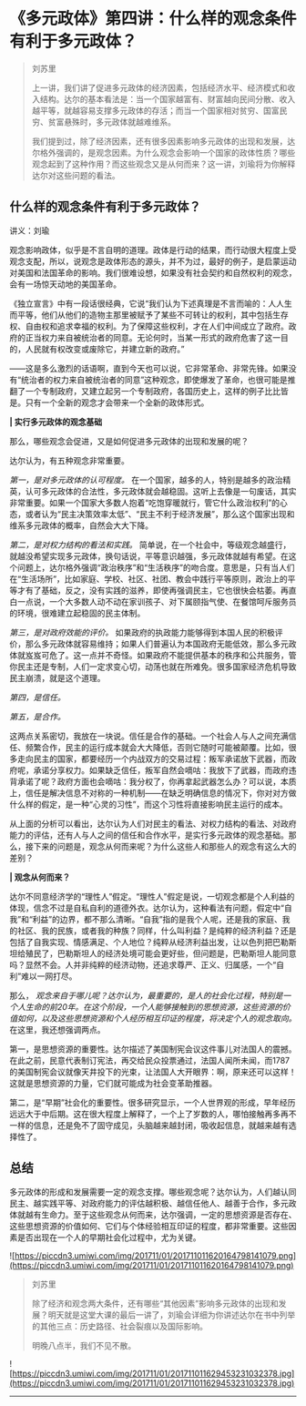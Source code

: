 # 《多元政体》第四讲：什么样的观念条件有利于多元政体？

> 刘苏里
> 
> 上一讲，我们讲了促进多元政体的经济因素，包括经济水平、经济模式和收入结构。达尔的基本看法是：当一个国家越富有、财富越向民间分散、收入越平等，就越容易支撑多元政体的存活；而当一个国家相对贫穷、国富民穷、贫富悬殊时，多元政体就越难维系。
> 
> 我们提到过，除了经济因素，还有很多因素影响多元政体的出现和发展，达尔格外强调的，是观念因素。为什么观念会影响一个国家的政体性质？哪些观念起到了这种作用？而这些观念又是从何而来？这一讲，刘瑜将为你解释达尔对这些问题的看法。

## 什么样的观念条件有利于多元政体？

讲义：刘瑜

观念影响政体，似乎是不言自明的道理。政体是行动的结果，而行动很大程度上受观念支配，所以，说观念是政体形态的源头，并不为过，最好的例子，是启蒙运动对美国和法国革命的影响。我们很难设想，如果没有社会契约和自然权利的观念，会有一场惊天动地的美国革命。

《独立宣言》中有一段话很经典，它说“我们认为下述真理是不言而喻的：人人生而平等，他们从他们的造物主那里被赋予了某些不可转让的权利，其中包括生存权、自由权和追求幸福的权利。为了保障这些权利，才在人们中间成立了政府。政府的正当权力来自被统治者的同意。无论何时，当某一形式的政府危害了这一目的，人民就有权改变或废除它，并建立新的政府。”

——这是多么激烈的话语啊，直到今天也可以说，它非常革命、非常先锋。如果没有“统治者的权力来自被统治者的同意”这种观念，即使爆发了革命，也很可能是推翻了一个专制政府，又建立起另一个专制政府，各国历史上，这样的例子比比皆是。只有一个全新的观念才会带来一个全新的政体形式。

 **| 实行多元政体的观念基础**

那么，哪些观念会促进，又是如何促进多元政体的出现和发展的呢？

达尔认为，有五种观念非常重要。

 *第一，是对多元政体的认可程度。* 在一个国家，越多的人，特别是越多的政治精英，认可多元政体的合法性，多元政体就会越稳固。这听上去像是一句废话，其实非常重要。如果一个国家大多数人抱着“吃饱穿暖就行，管它什么政治权利”的心态，或者认为“民主决策效率太低”、“民主不利于经济发展”，那么这个国家出现和维系多元政体的概率，自然会大大下降。

 *第二，是对权力结构的看法和实践。* 简单说，在一个社会中，等级观念越盛行，就越没希望实现多元政体，换句话说，平等意识越强，多元政体就越有希望。在这个问题上，达尔格外强调“政治秩序”和“生活秩序”的吻合度。意思是，只有当人们在“生活场所”，比如家庭、学校、社区、社团、教会中践行平等原则，政治上的平等才有了基础，反之，没有实践的滋养，即使再强调民主，它也很快会枯萎。再直白一点说，一个大多数人动不动在家训孩子、对下属颐指气使、在餐馆呵斥服务员的环境，很难建立起稳固的民主体制。

 *第三，是对政府效能的评价。* 如果政府的执政能力能够得到本国人民的积极评价，那么多元政体就容易维持；如果人们普遍认为本国政府无能低效，那么多元政体就岌岌可危了。这一点并不奇怪。如果政府不能提供基本的秩序和公共服务，管你民主还是专制，人们一定求变心切，动荡也就在所难免。很多国家经济危机导致民主崩溃，就是这个道理。

 *第四，是信任。*

 *第五，是合作。*

这两点关系密切，我放在一块说。信任是合作的基础。一个社会人与人之间充满信任、频繁合作，民主的运行成本就会大大降低，否则它随时可能被颠覆。比如，很多走向民主的国家，都要经历一个内战双方的交易过程：叛军承诺放下武器，而政府呢，承诺分享权力。如果缺乏信任，叛军自然会嘀咕：我放下了武器，而政府违背承诺了呢？政府方面也会嘀咕：我分权了，你再拿起武器怎么办？可以说，本质上，信任是解决信息不对称的一种机制——在缺乏明确信息的情况下，你对对方做什么样的假定，是一种“心灵的习性”，而这个习性将直接影响民主运行的成本。

从上面的分析可以看出，达尔认为人们对民主的看法、对权力结构的看法、对政府能力的评估，还有人与人之间的信任和合作水平，是实行多元政体的观念基础。那么，接下来的问题是，观念从何而来呢？为什么这些人和那些人的观念有这么大的差别？

 **| 观念从何而来？**

达尔不同意经济学的“理性人”假定。“理性人”假定是说，一切观念都是个人利益的体现，信念不过是自私自利的道德外衣。达尔认为，这种看法有问题，假定中“自我”和“利益”的边界，都不那么清晰。“自我”指的是我个人呢，还是我的家庭、我的社区、我的民族，或者我的种族？同样，什么叫利益？是纯粹的经济利益？还是包括了自我实现、情感满足、个人地位？纯粹从经济利益出发，让以色列把巴勒斯坦给殖民了，巴勒斯坦人的经济处境可能会更好些，但问题是，巴勒斯坦人能同意吗？显然不会。人并非纯粹的经济动物，还追求尊严、正义、归属感，一个“自利”难以一网打尽。

那么， *观念来自于哪儿呢？达尔认为，最重要的，是人的社会化过程，特别是一个人生命的前20年。在这个阶段，一个人能够接触到的思想资源，这些资源的价值如何，以及这些思想资源和个人经历相互印证的程度，将决定个人的观念取向。* 在这里，我还想强调两点。

第一，是思想资源的重要性。达尔描述了美国制宪会议这件事儿对法国人的震撼。在此之前，民意代表制订宪法，再交给民众投票通过，法国人闻所未闻，而1787的美国制宪会议就像天井投下的光束，让法国人大开眼界：啊，原来还可以这样！这就是思想资源的力量，它们就可能成为社会变革助推器。

第二，是“早期”社会化的重要性。很多研究显示，一个人世界观的形成，早年经历远远大于中后期。这在很大程度上解释了，一个上了岁数的人，哪怕接触再多再不一样的信息，还是免不了固守成见，头脑越来越封闭，吸收起信息，就越来越有选择性了。

## 总结

多元政体的形成和发展需要一定的观念支撑。哪些观念呢？达尔认为，人们越认同民主、越实践平等、对政府能力的评估越积极、越信任他人、越善于合作，多元政体就越有生命力。至于这些观念从何而来，达尔强调，一定的思想资源是否存在、这些思想资源的价值如何、它们与个体经验相互印证的程度，都非常重要。这些因素是否出现在一个人的早期社会化过程中，尤为关键。

![https://piccdn3.umiwi.com/img/201711/01/201711011620164798141079.png](https://piccdn3.umiwi.com/img/201711/01/201711011620164798141079.png)

> 刘苏里
> 
> 除了经济和观念两大条件，还有哪些“其他因素”影响多元政体的出现和发展？明天就是这堂大课的最后一讲了，刘瑜会详细为你讲述达尔在书中列举的其他三点：历史路径、社会裂痕以及国际影响。
> 
> 明晚八点半，我们不见不散。

![https://piccdn3.umiwi.com/img/201711/01/201711011629453231032378.jpg](https://piccdn3.umiwi.com/img/201711/01/201711011629453231032378.jpg)

---
